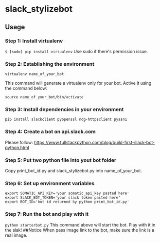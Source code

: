 # slack_stylizebot
## Usage
### Step 1: Install virtualenv
`$ [sudo] pip install virtualenv`
Use sudo if there's permission issue.
### Step 2: Establishing the environment
```
virtualenv name_of_your_bot
```
This command will generate a virtualenv only for your bot. Active it using the command below:
```
source name_of_your_bot/bin/activate
```
### Step 3: Install dependencies in your environment
`pip install slackclient pyopenssl ndg-httpsclient pyasn1`
### Step 4: Create a bot on api.slack.com
Please follow: https://www.fullstackpython.com/blog/build-first-slack-bot-python.html
### Step 5: Put two python file into yout bot folder
Copy print_bot_id.py and slack_stylizebot.py into name_of_your_bot.
### Step 6: Set up environment variables
```
export SOMATIC_API_KEY='your somatic_api_key pasted here'
export SLACK_BOT_TOKEN='your slack token pasted here'
export BOT_ID='bot id returned by python print_bot_id.py'
```
### Step 7: Run the bot and play with it
`python starterbot.py`
This command above will start the bot. Play with it in the slak!
##Notice
When pass image link to the bot, make sure the link is a real image.
